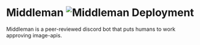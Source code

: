 # Middleman ![Middleman Deployment](https://github.com/ChecksumDev/Middleman/workflows/Middleman%20Deployment/badge.svg)
 Middleman is a peer-reviewed discord bot that puts humans to work approving image-apis.
